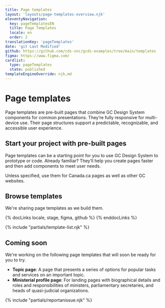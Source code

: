 ```yaml
---
title: Page templates
layout: 'layouts/page-templates-overview.njk'
eleventyNavigation:
  key: pageTemplatesEN
  title: Page Templates
  locale: en
  order: 2
translationKey: 'pageTemplates'
date: 'git Last Modified'
github: https://github.com/cds-snc/gcds-examples/tree/main/templates
figma: https://www.figma.com/
cardlist:
  type: pageTemplates
  state: published
templateEngineOverride: njk,md
---
```


# Page templates

Page templates are pre-built pages that combine GC Design System components for common presentations. They’re fully responsive for multi-device use. Their page structures support a predictable, recognizable, and accessible user experience. 

## Start your project with pre-built pages

Page templates can be a starting point for you to use GC Design System to prototype or code. Already familiar? They’ll help you create pages faster and then add components to meet user needs.

Unless specified, use them for Canada.ca pages as well as other GC websites.

## Browse templates

We're sharing page templates as we build them.

{% docLinks locale, stage, figma, github %}
{% enddocLinks %}

{% include "partials/template-list.njk" %}

## Coming soon
We're working on the following page templates that will soon be ready for you to try.

- **Topic page**: A page that presents a series of options for popular tasks and services on an important topic.
- **Ministerial profile page**: For landing pages with biographical details and roles and responsibilities of ministers, parliamentary secretaries, and heads of quasi-judicial organizations.

{% include "partials/reportanissue.njk" %}
